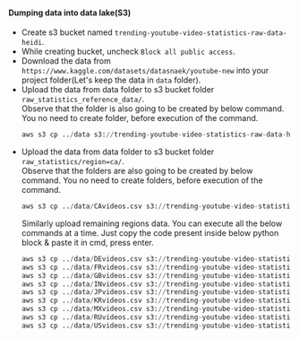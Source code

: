 #### Dumping data into data lake(S3)
- Create s3 bucket named `trending-youtube-video-statistics-raw-data-heidi`.
- While creating bucket, uncheck `Block all public access`.
- Download the data from `https://www.kaggle.com/datasets/datasnaek/youtube-new` into your project folder(Let's keep the data in `data` folder).</br>
- Upload the data from data folder to s3 bucket folder `raw_statistics_reference_data/`.</br>
  Observe that the folder is also going to be created by below command. You no need to create folder, before execution of the command.</br> 
  ```python
  aws s3 cp ../data s3://trending-youtube-video-statistics-raw-data-heidi/raw_statistics_reference_data/ --recursive --exclude "*" --include "*.json"
  ```
- Upload the data from data folder to s3 bucket folder `raw_statistics/region=ca/`.</br>
  Observe that the folders are also going to be created by below command. You no need to create folders, before execution of the command.</br> 
  ```python
  aws s3 cp ../data/CAvideos.csv s3://trending-youtube-video-statistics-raw-data-heidi/raw_statistics/region=ca/
  ```
  Similarly upload remaining regions data.
  You can execute all the below commands at a time. Just copy the code present inside below python block & paste it in cmd, press enter.</br>
  ```python
  aws s3 cp ../data/DEvideos.csv s3://trending-youtube-video-statistics-raw-data-heidi/raw_statistics/region=de/
  aws s3 cp ../data/FRvideos.csv s3://trending-youtube-video-statistics-raw-data-heidi/raw_statistics/region=fr/
  aws s3 cp ../data/GBvideos.csv s3://trending-youtube-video-statistics-raw-data-heidi/raw_statistics/region=gb/
  aws s3 cp ../data/INvideos.csv s3://trending-youtube-video-statistics-raw-data-heidi/raw_statistics/region=in/
  aws s3 cp ../data/JPvideos.csv s3://trending-youtube-video-statistics-raw-data-heidi/raw_statistics/region=jp/
  aws s3 cp ../data/KRvideos.csv s3://trending-youtube-video-statistics-raw-data-heidi/raw_statistics/region=kr/
  aws s3 cp ../data/MXvideos.csv s3://trending-youtube-video-statistics-raw-data-heidi/raw_statistics/region=mx/
  aws s3 cp ../data/RUvideos.csv s3://trending-youtube-video-statistics-raw-data-heidi/raw_statistics/region=ru/
  aws s3 cp ../data/USvideos.csv s3://trending-youtube-video-statistics-raw-data-heidi/raw_statistics/region=us/
  ```
  
